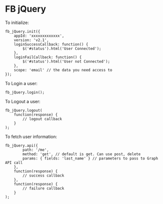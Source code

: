 # FB jQuery

To initialize: 

```
fb_jQuery.init({
    appId: 'xxxxxxxxxxxxx',
    version: 'v2.1',
    loginSuccessCallback: function() {
        $('#status').html('User Connected');
    },
    loginFailCallback: function() {
        $('#status').html('User not Connected');
    },
    scope: 'email' // the data you need access to
});
```

To Login a user:

```
fb_jQuery.login();
```

To Logout a user:

```
fb_jQuery.logout(
    function(response) {
        // logout callback
    }
);
```

To fetch user information:

```
fb_jQuery.api({
        path: '/me',
        method: 'get', // default is get. Can use post, delete
        params: { fields: 'last_name' } // parameters to pass to Graph API call
    },
    function(response) {
        // success callback
    },
    function(response) {
        // failure callback
    }
);
```
